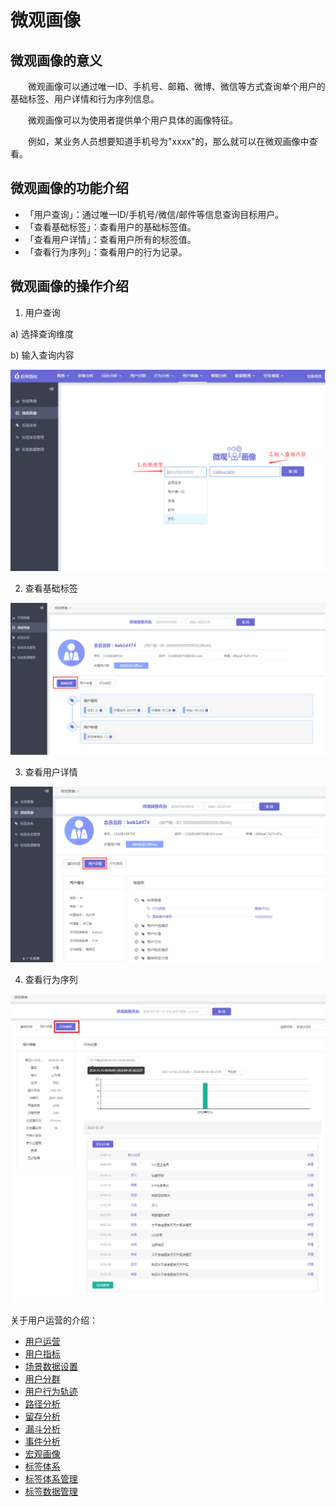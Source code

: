 # 微观画像

## 微观画像的意义
&emsp;&emsp;微观画像可以通过唯一ID、手机号、邮箱、微博、微信等方式查询单个用户的基础标签、用户详情和行为序列信息。

&emsp;&emsp;微观画像可以为使用者提供单个用户具体的画像特征。

&emsp;&emsp;例如，某业务人员想要知道手机号为"xxxx"的，那么就可以在微观画像中查看。

## 微观画像的功能介绍  
  * 「用户查询」：通过唯一ID/手机号/微信/邮件等信息查询目标用户。
  * 「查看基础标签」：查看用户的基础标签值。
  * 「查看用户详情」：查看用户所有的标签值。
  * 「查看行为序列」：查看用户的行为记录。  


## 微观画像的操作介绍  

1. 用户查询

  a)	选择查询维度

  b)	输入查询内容

  ![](/assets/user/micro-portrait-1.png)

2. 查看基础标签

  ![](/assets/user/micro-portrait-2.png)

3. 查看用户详情

  ![](/assets/user/micro-portrait-3.png)

4. 查看行为序列

  ![](/assets/user/micro-portrait-4.png)



关于用户运营的介绍：
  * [用户运营](user-operation.md)
  * [用户指标](user-quota.md)
  * [场景数据设置](user-operation.md#scene-setting)
  * [用户分群](user-segmentation.md)
  * [用户行为轨迹](user-segmentation.md#behavior-trace)
  * [路径分析](path-analytics.md)
  * [留存分析](retation-analytics.md)
  * [漏斗分析](funnel-analytics.md)
  * [事件分析](event-analytics.md)
  * [宏观画像](macro-portrait.md)
  * [标签体系](tag-system.md)      
  * [标签体系管理](tag-system-manager.md)  
  * [标签数据管理](tag-data-manager.md)    